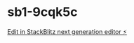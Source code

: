 # sb1-9cqk5c

[Edit in StackBlitz next generation editor ⚡️](https://stackblitz.com/~/github.com/loiasdi/sb1-9cqk5c)